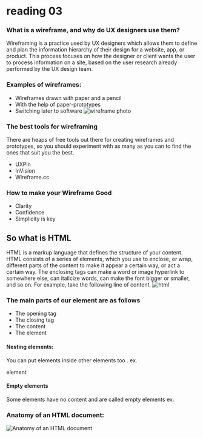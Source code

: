 # reading 03

###  What is a wireframe, and why do UX designers use them?

Wireframing is a practice used by UX designers which allows them to define and plan the information hierarchy of their design for a website, app, or product. This process focuses on how the designer or client wants the user to process information on a site, based on the user research already performed by the UX design team.

### Examples of wireframes:

- Wireframes drawn with paper and a pencil
- With the help of paper-prototypes
- Switching later to software 
![wireframe photo](https://d1dlalugb0z2hd.cloudfront.net/handbooks/agile-handbook/wireframe/01-youtube-wireframe-example.png)

### The best tools for wireframing
There are heaps of free tools out there for creating wireframes and prototypes, so you should experiment with as many as you can to find the ones that suit you the best.
- UXPin
- InVision
- Wireframe.cc
### How to make your Wireframe Good
- Clarity
- Confidence
- Simplicity is key

## So what is HTML
HTML is a markup language that defines the structure of your content. HTML consists of a series of elements, which you use to enclose, or wrap, different parts of the content to make it appear a certain way, or act a certain way. The enclosing tags can make a word or image hyperlink to somewhere else, can italicize words, can make the font bigger or smaller, and so on.  For example, take the following line of content.
![html](https://xwww.mutah.edu.jo/yumna/what-is-html.jpg)

### The main parts of our element are as follows
- The opening tag
- The closing tag
- The content 
- The element

#### Nesting elements:
You can put elements inside other elements too .
ex. <p>element </p>

#### Empty elements
Some elements have no content and are called empty elements
ex. <img src="">

### Anatomy of an HTML document:
![Anatomy of an HTML document](https://www.oreilly.com/library/view/learning-web-design/9781449337513/httpatomoreillycomsourceoreillyimages2257981.png)